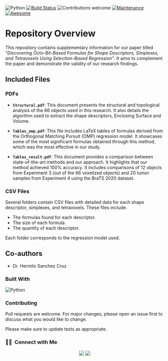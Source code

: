 ![Python](https://img.shields.io/badge/python-v3.10+-blue.svg)
[![Build Status](https://travis-ci.org/anfederico/clairvoyant.svg?branch=master)](https://travis-ci.org/anfederico/clairvoyant)
![Contributions welcome](https://img.shields.io/badge/contributions-welcome-orange.svg)
[![Maintenance](https://img.shields.io/badge/Maintained%3F-yes-green.svg)](https://GitHub.com/Naereen/StrapDown.js/graphs/commit-activity)
[![Awesome](https://cdn.rawgit.com/sindresorhus/awesome/d7305f38d29fed78fa85652e3a63e154dd8e8829/media/badge.svg)](https://github.com/sindresorhus/awesome)

<a name="readme-top"></a>

# Repository Overview

This repository contains supplementary information for our paper titled *"Discovering Octo-Bit-Based Formulas for Shape Descriptors, Simplexes, and Tetravoxels Using Selection-Based Regression"*. It aims to complement the paper and demonstrate the validity of our research findings.

## Included Files

### PDFs

- **`Structural.pdf`**: This document presents the structural and topological analysis of the 66 objects used in this research. It also details the algorithm used to extract the shape descriptors, Enclosing Surface and Volume.

- **`Tables_omp.pdf`**: This file includes LaTeX tables of formulas derived from the Orthogonal Matching Pursuit (OMP) regression model. It showcases some of the most significant formulas obtained through this method, which was the most effective in our study.

- **`Tables_result.pdf`**: This document provides a comparison between state-of-the-art methods and our approach. It highlights that our method achieved 100% accuracy. It includes comparisons of 12 objects from Experiment 3 (out of the 66 voxelized objects) and 20 tumor samples from Experiment 4 using the BraTS 2020 dataset.

### CSV Files

Several folders contain CSV files with detailed data for each shape descriptor, simplexes, and tetravoxels. These files include:

- The formulas found for each descriptor.
- The size of each formula.
- The quantity of each descriptor.

Each folder corresponds to the regression model used.

## Co-authors

- Dr. Hermilo Sanchez Cruz

### Built With

![Python](https://img.shields.io/badge/Python-3776AB?style=for-the-badge&logo=python&logoColor=white)&nbsp;

### Contributing

Pull requests are welcome. For major changes, please open an issue first
to discuss what you would like to change.

Please make sure to update tests as appropriate.

### 🤝🏻 &nbsp;Connect with Me

<p align="center">
<a href="https://www.linkedin.com/in/cesar-eduardo-mu%C3%B1oz-chavez-a00674186/"><img src="https://img.shields.io/badge/LinkedIn-0077B5?style=for-the-badge&logo=linkedin&logoColor=white"/></a>
<a href="https://twitter.com/CesarEd43166481"><img src="https://img.shields.io/badge/Twitter-1DA1F2?style=for-the-badge&logo=twitter&logoColor=white"/></a>